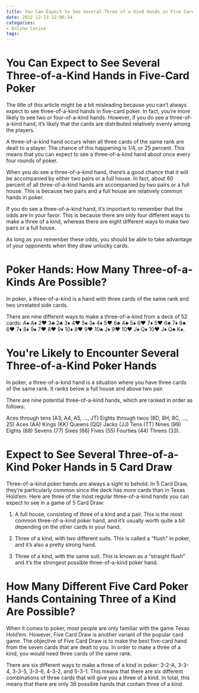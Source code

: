 ```yaml
---
title: You Can Expect to See Several Three of a Kind Hands in Five Card Poker
date: 2022-12-13 12:06:54
categories:
- Online Casino
tags:
---
```



#  You Can Expect to See Several Three-of-a-Kind Hands in Five-Card Poker

The title of this article might be a bit misleading because you can’t always expect to see three-of-a-kind hands in five-card poker. In fact, you’re more likely to see two or four-of-a-kind hands. However, if you do see a three-of-a-kind hand, it’s likely that the cards are distributed relatively evenly among the players.

A three-of-a-kind hand occurs when all three cards of the same rank are dealt to a player. The chance of this happening is 1/4, or 25 percent. This means that you can expect to see a three-of-a-kind hand about once every four rounds of poker.

When you do see a three-of-a-kind hand, there’s a good chance that it will be accompanied by either two pairs or a full house. In fact, about 60 percent of all three-of-a-kind hands are accompanied by two pairs or a full house. This is because two pairs and a full house are relatively common hands in poker.

If you do see a three-of-a-kind hand, it’s important to remember that the odds are in your favor. This is because there are only four different ways to make a three of a kind, whereas there are eight different ways to make two pairs or a full house.

As long as you remember these odds, you should be able to take advantage of your opponents when they draw unlucky cards.

#  Poker Hands: How Many Three-of-a-Kinds Are Possible?

In poker, a three-of-a-kind is a hand with three cards of the same rank and two unrelated side cards.

There are nine different ways to make a three-of-a-kind from a deck of 52 cards:
A♠ A♦ 2♥ 3♣
2♣ 3♦ 4♥ 5♠
3♠ 4♦ 5♥ 6♣
4♣ 5♠ 6♥ 7♦
5♥ 6♣ 7♦ 8♣
6♥ 7♦ 8♦ 9♠
7♥ 8♥ 9♦ 10♦
8♥ 9♥ 10♣ J♦
9♥ 10♥ J♠ Q♦
10♥ J♦ Q♣ K♠.

#  You're Likely to Encounter Several Three-of-a-Kind Poker Hands

In poker, a three-of-a-kind hand is a situation where you have three cards of the same rank. It ranks below a full house and above two pair.

There are nine potential three-of-a-kind hands, which are ranked in order as follows:

Aces through tens (A3, A4, A5, …, JT)
Eights through twos (8D, 8H, 8C, …, 2S)
Aces (AA)
Kings (KK)
Queens (QQ) 
Jacks (JJ) 
Tens (TT)
Nines (99) 
Eights (88) 
Sevens (77) 
Sixes (66) 
Fives (55) 
Fourties (44) 
Threes (33).

#  Expect to See Several Three-of-a-Kind Poker Hands in 5 Card Draw

Three-of-a-kind poker hands are always a sight to behold. In 5 Card Draw, they’re particularly common since the deck has more cards than in Texas Hold’em. Here are three of the most regular three-of-a-kind hands you can expect to see in a game of 5 Card Draw:

1. A full house, consisting of three of a kind and a pair. This is the most common three-of-a-kind poker hand, and it’s usually worth quite a bit depending on the other cards in your hand.

2. Three of a kind, with two different suits. This is called a “flush” in poker, and it’s also a pretty strong hand.

3. Three of a kind, with the same suit. This is known as a “straight flush” and it’s the strongest possible three-of-a-kind poker hand.

#  How Many Different Five Card Poker Hands Containing Three of a Kind Are Possible?

When it comes to poker, most people are only familiar with the game Texas Hold’em. However, Five Card Draw is another variant of the popular card game. The objective of Five Card Draw is to make the best five-card hand from the seven cards that are dealt to you. In order to make a three of a kind, you would need three cards of the same rank.

There are six different ways to make a three of a kind in poker: 3-2-A, 3-3-4, 3-3-5, 3-3-6, 4-3-2, and 5-3-1. This means that there are six different combinations of three cards that will give you a three of a kind. In total, this means that there are only 36 possible hands that contain three of a kind.